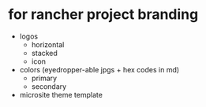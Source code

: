 # for rancher project branding
- logos
    + horizontal
    + stacked
    + icon
- colors (eyedropper-able jpgs + hex codes in md)
    + primary
    + secondary
- microsite theme template
